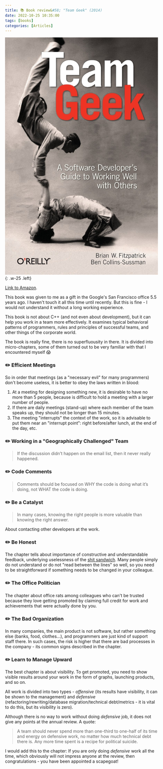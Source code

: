 ```yaml
---
title: 📚 Book review&#58; "Team Geek" (2014)
date: 2022-10-25 10:35:00
tags: [books]
categories: [Articles]
---
```


![](/assets/img/posts/2022-10-25/cover.jpg){: .w-25 .left}

[Link to Amazon](https://www.amazon.com/Team-Geek-Software-Developers-Working/dp/1449302440).

This book was given to me as a gift in the Google's San Francisco office 5.5 years ago.
I haven't touch it all this time until recently.
But this is fine - I would not understand it without a long working experience.


This book is not about C++ (and not even about development), but it can help you work in a team more effectively.
It examines typical behavioral patterns of programmers, rules and principles of successful teams, and other things of the corporate world.

The book is really fine, there is no superfluousity in there.
It is divided into micro-chapters, some of them turned out to be very familiar with that I encountered myself 😱

### ✏️ Efficient Meetings
So in order that meetings (as a "necessary evil" for many programmers) don't become useless, it is better to obey the laws written in blood:
1. At a meeting for designing something new, it is desirable to have no more than 5 people, because is difficult to hold a meeting with a larger number of people.
2. If there are daily meetings (stand-up) where each member of the team speaks up, they should not be longer than 15 minutes.
3. The meeting "interrupts" the context of the work, so it is advisable to put them near an "interrupt point": right before/after lunch, at the end of the day, etc.

### ✏️ Working in a "Geographically Challenged" Team
> If the discussion didn’t happen on the email list, then it never really happened.

### ✏️ Code Comments
> Comments should be focused on WHY the code is doing what it’s doing, not WHAT the code is doing.

### ✏️ Be a Catalyst
> In many cases, knowing the right people is more valuable than knowing the right answer.

About contacting other developers at the work.

### ✏️ Be Honest
The chapter tells about importance of constructive and understandable feedback, underlying
uselessness of the [shit sandwich](https://en.wikipedia.org/wiki/Praise_sandwich).
Many people simply do not understand or do not "read between the lines" so well, so you need to be straightforward if something needs to be changed in your colleague.

### ✏️ The Office Politician
The chapter about office rats among colleagues who can't be trusted because they love getting promoted by claiming full credit for work and achievements that
were actually done by you.

### ✏️ The Bad Organization
In many companies, the main product is not software, but rather something else (banks, food, clothes...),
and programmers are just kind of support staff there.
In such cases, the risk is higher that there are bad processes in the company - its common signs described in the chapter.

### ✏️ Learn to Manage Upward
The best chapter is about visibility. To get promoted, you need to show visible results around your work in the form of graphs, launching products, and so on.

All work is divided into two types - *offensive* (its results have visibility, it can be shown to the management)
and *defensive* (refactoring/rewriting/database migration/technical debt/metrics - it is vital to do this, but its visibility is zero).

Although there is no way to work without doing *defensive* job, it does not give any points at the annual review. A quote:
> A team should never spend more than one-third to one-half of its time and energy on defensive work, no matter how much technical debt there is.
Any more time spent is a recipe for political suicide.

I would add this to the chapter:
If you are only doing *defensive* work all the time, which obviously will not impress anyone at the review, then congratulations - you have been appointed a scapegoat!
